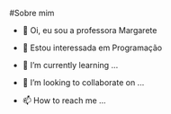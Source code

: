 #Sobre mim
- 👋 Oi, eu sou a professora Margarete
- 👀 Estou interessada em Programação

- 🌱 I’m currently learning ...
- 💞️ I’m looking to collaborate on ...
- 📫 How to reach me ...

<!---
ProfMarga/ProfMarga is a ✨ special ✨ repository because its `README.md` (this file) appears on your GitHub profile.
You can click the Preview link to take a look at your changes.
--->
